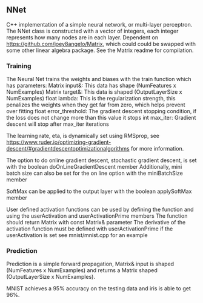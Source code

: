 ## NNet
C++ implementation of a simple neural network, or multi-layer perceptron. The NNet class is constructed with a vector of integers, each integer represents how many nodes are in each layer.
Dependent on https://github.com/joey8angelo/Matrix, which could could be swapped with some other linear algebra package. See the Matrix readme for compilation.

### Training
The Neural Net trains the weights and biases with the train function which has parameters:
Matrix<float> input&: This data has shape (NumFeatures x NumExamples)
Matrix<float> target&: This data is shaped (OutputLayerSize x NumExamples)
float lambda: This is the regularization strength, this penalizes the weights when they get far from zero, which helps prevent over fitting
float error_threshold: The gradient descent stopping condition, if the loss does not change more than this value it stops
int max_iter: Gradient descent will stop after max_iter iterations

The learning rate, eta, is dynamically set using RMSprop, see https://www.ruder.io/optimizing-gradient-descent/#gradientdescentoptimizationalgorithms for more information.

The option to do online gradient descent, stochastic gradient descent, is set with the boolean doOnLineGradientDescent member
Additionally, mini batch size can also be set for the on line option with the miniBatchSize member

SoftMax can be applied to the output layer with the boolean applySoftMax member

User defined activation functions can be used by defining the function and using the userActivation and userActivationPrime members
The function should return Matrix<float> with const Matrix<float>& parameter
The derivative of the activation function must be defined with userActivationPrime if the userActivation is set
see mnist/mnist.cpp for an example

### Prediction
Prediction is a simple forward propagation, Matrix<float>& input is shaped (NumFeatures x NumExamples) and returns a Matrix<float> shaped (OutputLayerSize x NumExamples).

MNIST achieves a 95% accuracy on the testing data and iris is able to get 96%.
